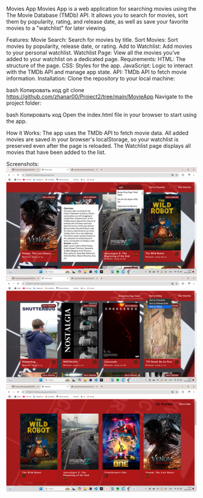 Movies App
Movies App is a web application for searching movies using the The Movie Database (TMDb) API. It allows you to search for movies, sort them by popularity, rating, and release date, as well as save your favorite movies to a "watchlist" for later viewing.

Features:
Movie Search: Search for movies by title.
Sort Movies: Sort movies by popularity, release date, or rating.
Add to Watchlist: Add movies to your personal watchlist.
Watchlist Page: View all the movies you’ve added to your watchlist on a dedicated page.
Requirements:
HTML: The structure of the page.
CSS: Styles for the app.
JavaScript: Logic to interact with the TMDb API and manage app state.
API: TMDb API to fetch movie information.
Installation:
Clone the repository to your local machine:

bash
Копировать код
git clone https://github.com/zhanar00/Project2/tree/main/MovieApp
Navigate to the project folder:

bash
Копировать код
Open the index.html file in your browser to start using the app.

How it Works:
The app uses the TMDb API to fetch movie data.
All added movies are saved in your browser's localStorage, so your watchlist is preserved even after the page is reloaded.
The Watchlist page displays all movies that have been added to the list.

Screenshots:
![start page](MovieApp\img\screen1.png)
![sorting pages](MovieApp\img\screen2.png)
![watchlist](MovieApp\img\screen3.png)